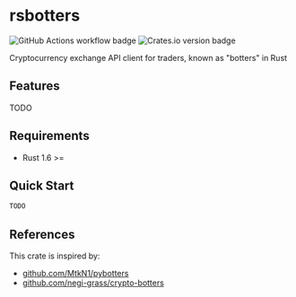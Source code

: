 # rsbotters

![GitHub Actions workflow badge](https://github.com/nukopy/rsbotters/actions/workflows/ci.yml/badge.svg?branch=main) ![Crates.io version badge](https://img.shields.io/crates/v/rsbotters?style=flat-square)

Cryptocurrency exchange API client for traders, known as "botters" in Rust

## Features

TODO

## Requirements

- Rust 1.6 >=

## Quick Start

```rust
TODO
```

## References

This crate is inspired by:

- [github.com/MtkN1/pybotters](https://github.com/MtkN1/pybotters)
- [github.com/negi-grass/crypto-botters](https://github.com/negi-grass/crypto-botters)
